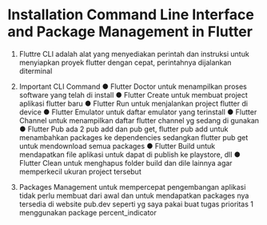 # Installation Command Line Interface and Package Management in Flutter

1. Fluttre CLI adalah alat yang menyediakan perintah dan instruksi untuk menyiapkan proyek flutter dengan cepat, perintahnya dijalankan diterminal

2. Important CLI Command
 ● Flutter Doctor untuk menampilkan proses software yang telah di install
 ● Flutter Create untuk membuat project aplikasi flutter baru
 ● Flutter Run untuk menjalankan project flutter di device 
 ● Flutter Emulator untuk daftar emulator yang terinstall
 ● Flutter Channel untuk menampilkan daftar flutter channel yg sedang di gunakan
 ● Flutter Pub ada 2 pub add dan pub get, flutter pub add untuk menambahkan packages ke dependencies sedangkan flutter pub get untuk mendownload semua packages
 ● Flutter Build untuk mendapatkan file aplikasi untuk dapat di publish ke playstore, dll
 ● Flutter Clean untuk menghapus folder build dan dile lainnya agar memperkecil ukuran project tersebut

3. Packages Management untuk mempercepat pengembangan aplikasi tidak perlu membuat dari awal dan untuk mendapatkan packages nya tersedia di website pub.dev seperti yg saya pakai buat tugas prioritas 1 menggunakan package percent_indicator

